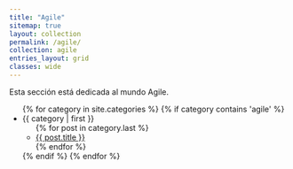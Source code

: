 ```yaml
---
title: "Agile"
sitemap: true
layout: collection
permalink: /agile/
collection: agile
entries_layout: grid
classes: wide
---
```


Esta sección está dedicada al mundo Agile.

<div class="blog-index">  
    <ul>
    {% for category in site.categories %}
        {% if category contains 'agile' %}
        <li><a name="{{ category | first }}">{{ category | first }}</a>
            <ul>
            {% for post in category.last %}
            <li><a href="{{ post.url }}">{{ post.title }}</a></li>
            {% endfor %}
            </ul>
        </li>
        {% endif %}
    {% endfor %}
    </ul>
</div>